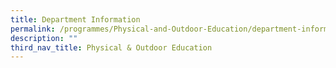 ```yaml
---
title: Department Information
permalink: /programmes/Physical-and-Outdoor-Education/department-information/
description: ""
third_nav_title: Physical & Outdoor Education
---
```


